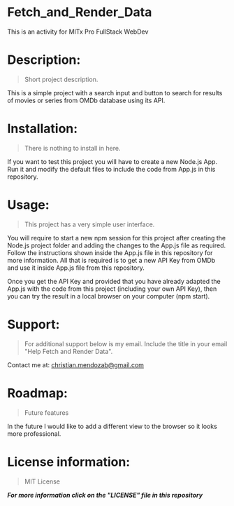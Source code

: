# Fetch_and_Render_Data

This is an activity for MITx Pro FullStack WebDev

# Description: 
> Short project description. 

This is a simple project with a search input and button to search for results of movies or series from OMDb database using its API.

# Installation: 
> There is nothing to install in here.

If you want to test this project you will have to create a new Node.js App. Run it and modify the default files to include the code from App.js in this repository.

# Usage: 
> This project has a very simple user interface.

You will require to start a new npm session for this project after creating the Node.js project folder and adding the changes to the App.js file as required. Follow the instructions shown inside the App.js file in this repository for more information. All that is required is to get a new API Key from OMDb and use it inside App.js file from this repository.

Once you get the API Key and provided that you have already adapted the App.js with the code from this project (including your own API Key), then you can try the result in a local browser on your computer (npm start).

# Support: 
> For additional support below is my email. Include the title in your email "Help Fetch and Render Data".

Contact me at: christian.mendozab@gmail.com

# Roadmap: 
> Future features

In the future I would like to add a different view to the browser so it looks more professional.

# License information: 
> MIT License

***For more information click on the "LICENSE" file in this repository***
